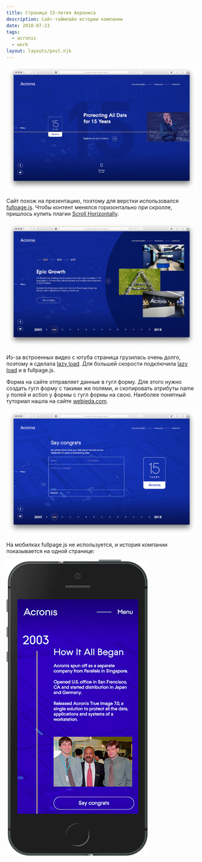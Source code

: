 ```yaml
---
title: Страница 15-летия Акрониса
description: Сайт-таймлайн истории компании
date: 2018-07-23
tags:
  - acronis
  - work
layout: layouts/post.njk
---
```


[![Скриншот первого слайда](./images/15-0.png)](/test/acronis-15/)

Сайт похож на презентацию, поэтому для верстки использовался [fullpage.js](https://github.com/alvarotrigo/fullPage.js). Чтобы контент менялся горизонтально при скролле, пришлось купить плагин [Scroll Horizontally](https://alvarotrigo.com/fullPage/extensions/scroll-horizontally.html).

[![Скриншот слайда истории](./images/15-1.png)](/test/acronis-15/#history/2005)

Из-за встроенных видео с ютуба страница грузилась очень долго, поэтому я сделала [lazy load](https://codepen.io/tutsplus/pen/RRVRro). Для большей скорости подключила [lazy load](https://github.com/alvarotrigo/fullPage.js#lazy-loading) и в fullpage.js.

Форма на сайте отправляет данные в гугл форму. Для этого нужно создать гугл форму с такими же полями, и скопировать атрибуты name у полей и action у формы с гугл формы на свою. Наиболее понятный туториал нашла на сайте [webjeda.com](https://blog.webjeda.com/google-form-customize/).

[![Скриншот формы отзывов](./images/15-2.png)](/test/acronis-15/#feedback)

На мобилках fullpage.js не используется, и история компании показывается на одной странице:

![Скриншот мобильной версии](./images/se.jpg)
